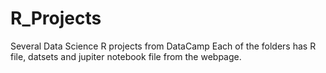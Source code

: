 # R_Projects
Several Data Science R projects from DataCamp
Each of the folders has R file, datsets and jupiter notebook file from the webpage.


